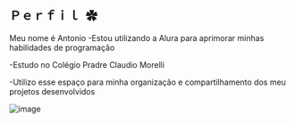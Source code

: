 ## Ｐｅｒｆｉｌ ✿

Meu nome é Antonio
-Estou utilizando a Alura para aprimorar minhas habilidades de programação 

-Estudo no Colégio Pradre Claudio Morelli

-Utilizo esse espaço para minha organização e compartilhamento dos meu projetos desenvolvidos

![image](https://github.com/user-attachments/assets/6f192033-621c-4c92-921a-aa9c08c1fec1)
